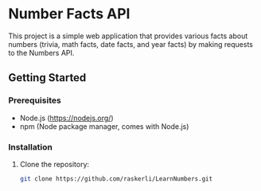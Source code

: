 # Number Facts API

This project is a simple web application that provides various facts about numbers (trivia, math facts, date facts, and year facts) by making requests to the Numbers API.

## Getting Started

### Prerequisites

- Node.js (https://nodejs.org/)
- npm (Node package manager, comes with Node.js)

### Installation

1. Clone the repository:

   ```sh
   git clone https://github.com/raskerli/LearnNumbers.git
